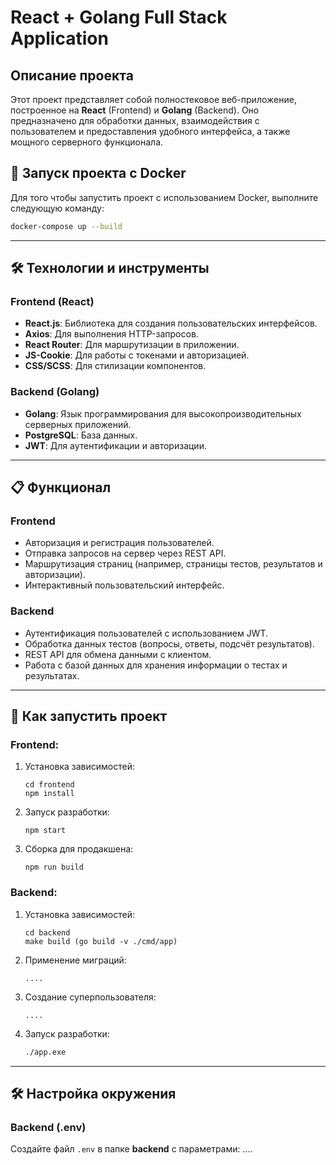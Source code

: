 # React + Golang Full Stack Application

## Описание проекта

Этот проект представляет собой полностековое веб-приложение, построенное на **React** (Frontend) и **Golang** (Backend). Оно предназначено для обработки данных, взаимодействия с пользователем и предоставления удобного интерфейса, а также мощного серверного функционала.

## 🚀 Запуск проекта с Docker

Для того чтобы запустить проект с использованием Docker, выполните следующую команду:
```bash
docker-compose up --build
```

---

## 🛠 Технологии и инструменты

### **Frontend (React)**

- **React.js**: Библиотека для создания пользовательских интерфейсов.
- **Axios**: Для выполнения HTTP-запросов.
- **React Router**: Для маршрутизации в приложении.
- **JS-Cookie**: Для работы с токенами и авторизацией.
- **CSS/SCSS**: Для стилизации компонентов.

### **Backend (Golang)**

- **Golang**: Язык программирования для высокопроизводительных серверных приложений.
- **PostgreSQL**: База данных.
- **JWT**: Для аутентификации и авторизации.

---

## 📋 Функционал

### **Frontend**

- Авторизация и регистрация пользователей.
- Отправка запросов на сервер через REST API.
- Маршрутизация страниц (например, страницы тестов, результатов и авторизации).
- Интерактивный пользовательский интерфейс.

### **Backend**

- Аутентификация пользователей с использованием JWT.
- Обработка данных тестов (вопросы, ответы, подсчёт результатов).
- REST API для обмена данными с клиентом.
- Работа с базой данных для хранения информации о тестах и результатах.

---

## 🚀 Как запустить проект

### **Frontend:**

1. Установка зависимостей:
    ```
    cd frontend
    npm install
    ```

2. Запуск разработки:
    ```
    npm start
    ```

3. Сборка для продакшена:
    ```
    npm run build
    ```

### **Backend:**

1. Установка зависимостей:
    ```
    cd backend
    make build (go build -v ./cmd/app)
    ```

2. Применение миграций:
    ```
    ....
    ```

3. Создание суперпользователя:
    ```
    ....
    ```

4. Запуск разработки:
    ```bash
    ./app.exe
    ```

---

## 🛠 Настройка окружения

### **Backend (.env)**

Создайте файл `.env` в папке **backend** с параметрами:
    ....

